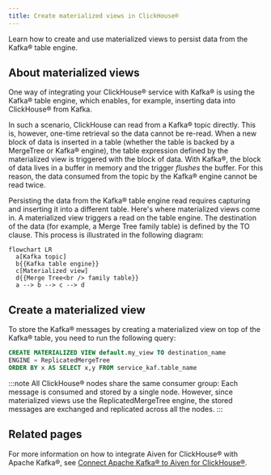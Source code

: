 ```yaml
---
title: Create materialized views in ClickHouse®
---
```


Learn how to create and use materialized views to persist data from the
Kafka® table engine.

## About materialized views

One way of integrating your ClickHouse® service with Kafka® is using the
Kafka® table engine, which enables, for example, inserting data into
ClickHouse® from Kafka.

In such a scenario, ClickHouse can read from a Kafka® topic directly.
This is, however, one-time retrieval so the data cannot be re-read. When
a new block of data is inserted in a table (whether the table is backed
by a MergeTree or Kafka® engine), the table expression defined by the
materialized view is triggered with the block of data. With Kafka®, the
block of data lives in a buffer in memory and the trigger *flushes* the
buffer. For this reason, the data consumed from the topic by the Kafka®
engine cannot be read twice.

Persisting the data from the Kafka® table engine read requires capturing
and inserting it into a different table. Here's where materialized
views come in. A materialized view triggers a read on the table engine.
The destination of the data (for example, a Merge Tree family table) is
defined by the TO clause. This process is illustrated in the following
diagram:

```mermaid
flowchart LR
  a[Kafka topic]
  b{{Kafka table engine}}
  c[Materialized view]
  d{{Merge Tree<br /> family table}}
  a --> b --> c --> d
```

## Create a materialized view

To store the Kafka® messages by creating a materialized view on top of
the Kafka® table, you need to run the following query:

``` sql
CREATE MATERIALIZED VIEW default.my_view TO destination_name
ENGINE = ReplicatedMergeTree
ORDER BY x AS SELECT x,y FROM service_kaf.table_name
```

:::note
All ClickHouse® nodes share the same consumer group: Each message is
consumed and stored by a single node. However, since materialized views
use the ReplicatedMergeTree engine, the stored messages are exchanged
and replicated across all the nodes.
:::

## Related pages

For more information on how to integrate Aiven for ClickHouse® with
Apache Kafka®, see
[Connect Apache Kafka® to Aiven for ClickHouse®](/docs/products/clickhouse/howto/integrate-kafka).
